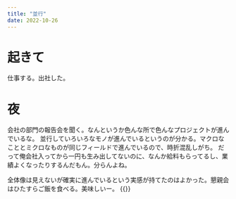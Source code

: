 ```yaml
---
title: "並行"
date: 2022-10-26
---
```


# 起きて
仕事する。出社した。

# 夜
会社の部門の報告会を聞く。なんというか色んな所で色んなプロジェクトが進んでいるな。
並行していろいろなモノが進んでいるというのが分かる。マクロなこととミクロなものが同じフィールドで進んでいるので、時折混乱しがち。
だって俺会社入ってから一円も生み出してないのに、なんか給料もらってるし、業績よくなったりするんだもん。分らんよね。

全体像は見えないが確実に進んでいるという実感が持てたのはよかった。懇親会はひたすらご飯を食べる。美味しいー。
{{<tweet user="dango_bot" id="1585226410066485248">}}